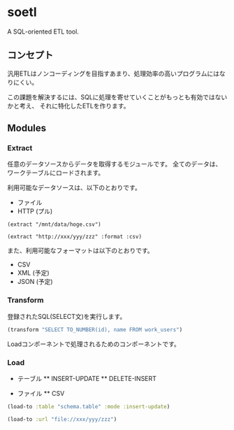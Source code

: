 soetl
=====

A SQL-oriented ETL tool.

## コンセプト

汎用ETLはノンコーディングを目指すあまり、処理効率の高いプログラムにはなりにくい。

この課題を解決するには、SQLに処理を寄せていくことがもっとも有効ではないかと考え、
それに特化したETLを作ります。


## Modules

### Extract

任意のデータソースからデータを取得するモジュールです。
全てのデータは、ワークテーブルにロードされます。

利用可能なデータソースは、以下のとおりです。

* ファイル
* HTTP (プル)

```
(extract "/mnt/data/hoge.csv")

(extract "http://xxx/yyy/zzz" :format :csv)
```

また、利用可能なフォーマットは以下のとおりです。

* CSV
* XML (予定)
* JSON (予定)

### Transform

登録されたSQL(SELECT文)を実行します。

```clojure
(transform "SELECT TO_NUMBER(id), name FROM work_users")
```

Loadコンポーネントで処理されるためのコンポーネントです。

### Load

* テーブル
** INSERT-UPDATE
** DELETE-INSERT


* ファイル
** CSV

```clojure
(load-to :table "schema.table" :mode :insert-update)

(load-to :url "file://xxx/yyy/zzz")
```


